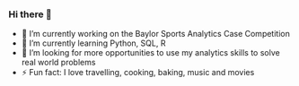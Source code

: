 ### Hi there 👋

- 🔭 I’m currently working on the Baylor Sports Analytics Case Competition
- 🌱 I’m currently learning Python, SQL, R
- 👯 I’m looking for more opportunities to use my analytics skills to solve real world problems
- ⚡ Fun fact: I love travelling, cooking, baking, music and movies 

